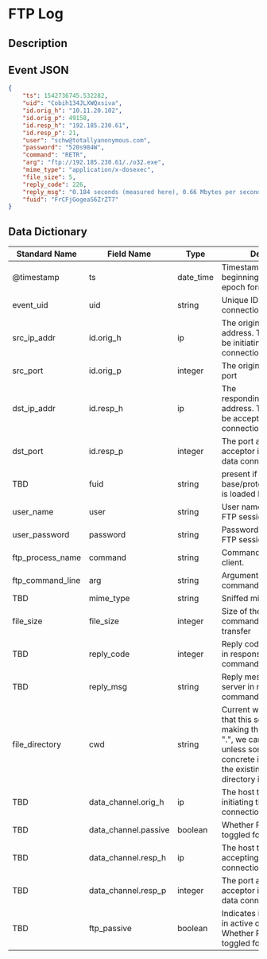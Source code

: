# FTP Log

## Description

## Event JSON

```json
{
    "ts": 1542736745.532282,
    "uid": "Cobih134JLXWQxsiva",
    "id.orig_h": "10.11.20.102",
    "id.orig_p": 49158,
    "id.resp_h": "192.185.230.61",
    "id.resp_p": 21,
    "user": "schw@totallyanonymous.com",
    "password": "520s984W",
    "command": "RETR",
    "arg": "ftp://192.185.230.61/./o32.exe",
    "mime_type": "application/x-dosexec",
    "file_size": 5,
    "reply_code": 226,
    "reply_msg": "0.184 seconds (measured here), 0.66 Mbytes per second",
    "fuid": "FrCFjGogeaS6ZrZT7"
}
```

## Data Dictionary

|	        Standard Name       	|            Field Name             |       	    Type            	|   	    Description          	|	     Sample Value           	|
|	-------------------------------	|	-------------------------------	|	-------------------------------	|	-------------------------------	|	-------------------------------	|
|     @timestamp     |     ts               |     date_time     |        Timestamp of the beginning of the event in epoch format     |     `1542736745.532282`  |
|     event_uid     |     uid     |     string     |     Unique ID for the connection.     |     `Cobih134JLXWQxsiva`     |
|     src_ip_addr     |     id.orig_h     |     ip     |     The originating/source IP address. The host that will be initiating the data connection     |     `10.11.20.102`     |
|     src_port     |     id.orig_p          |     integer     |       The originating/source port        |     `49158`     |
|     dst_ip_addr     |     id.resp_h     |     ip     |     The responding/destination IP address. The host that will be accepting the data connection     |     `192.185.230.61`     |
|     dst_port     |     id.resp_p     |     integer     |     The port at which the acceptor is listening for the data connection     |     `21`     |
|     TBD     |     fuid     |     string     |     present if base/protocols/ftp/files.bro is loaded File unique ID.  |     `FrCFjGogeaS6ZrZT7`     |
|     user_name     |     user     |     string     |     User name for the current FTP session.  |   `schw@totallyanonymous.com`   |
|     user_password     |     password     |     string     |     Password for the current FTP session if captured.   |   `520s984W`  |
|     ftp_process_name     |     command     |     string     |     Command given by the client. |   `RETR`  |
|     ftp_command_line     |     arg     |     string     |     Argument for the command if one is given.    |     `ftp://192.185.230.61/./o32.exe`     |
|     TBD     |     mime_type     |     string     |     Sniffed mime type of file     |     `application/x-dosexec`     |
|     file_size     |     file_size     |     integer     |     Size of the file if the command indicates a file transfer     |     `5`     |
|     TBD     |     reply_code     |     integer     |     Reply code from the server in response to the command     |     `226`     |
|     TBD     |     reply_msg     |     string     |     Reply message from the server in response to the command     |     `0.184 seconds (measured here), 0.66 Mbytes per second`     |
|     file_directory     |     cwd     |     string     |     Current working directory that this session is in. By making the default value ".", we can indicate that unless something more concrete is discovered that the existing but unknown directory is ok to use     |     ``     |
|     TBD     |     data_channel.orig_h     |     ip     |     The host that will be initiating the data connection.    |     ``     |
|     TBD     |     data_channel.passive     |     boolean     |     Whether PASV mode is toggled for control channel     |     ``     |
|     TBD     |     data_channel.resp_h     |     ip     |     The host that will be accepting the data connection     |     ``     |
|     TBD     |     data_channel.resp_p     |     integer     |     The port at which the acceptor is listening for the data connection     |     ``     |
|     TBD     |     ftp_passive     |     boolean     |     Indicates if the session is in active or passive mode. Whether PASV mode is toggled for control channel     |     ``     |
